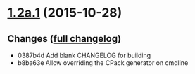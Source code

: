 # **[1.2a.1](https://github.com/accre/lstore-jerasure/tree/ACCRE_1.2a.1)** (2015-10-28)

## Changes ([full changelog](https://github.com/accre/lstore-jerasure/compare/ACCRE_1.2a...ACCRE_1.2a.1))
*  0387b4d Add blank CHANGELOG for building
*  b8ba63e Allow overriding the CPack generator on cmdline


